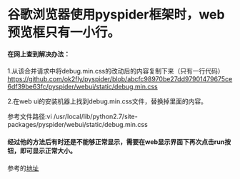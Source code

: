 # 谷歌浏览器使用pyspider框架时，web预览框只有一小行。


#### 在网上查到解决办法：
1.从该合并请求中将debug.min.css的改动后的内容复制下来（只有一行代码）<https://github.com/ok2fly/pyspider/blob/abcfc98970be27dd97901479675ce6df39be63fc/pyspider/webui/static/debug.min.css>

2.在web ui的安装机器上找到debug.min.css文件，替换掉里面的内容。

参考文件路径:vi /usr/local/lib/python2.7/site-packages/pyspider/webui/static/debug.min.css
    
#### 经过他的方法后有时还是不能够正常显示，需要在web显示界面下再次点击run按钮，即可显示正常大小。    
参考的[地址](http://www.cnblogs.com/zhaohz/p/9300558.html)
